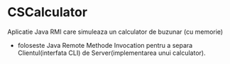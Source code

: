 # CSCalculator
Aplicatie Java RMI care simuleaza un calculator de buzunar (cu memorie)
- foloseste Java Remote Methode Invocation pentru a separa Clientul(interfata CLI) de Server(implementarea unui calculator).
